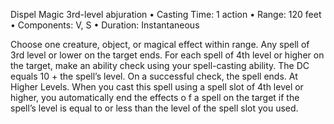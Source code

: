 Dispel Magic
3rd-level abjuration
• Casting Time: 1 action
• Range: 120 feet
• Components: V, S
• Duration: Instantaneous 

Choose one creature, object, or magical effect within range. Any spell of 3rd level or lower on the target ends. For each spell of 4th level or higher on the target, make an ability check using your spell-casting ability. The DC equals 10 + the spell’s level. On a successful check, the spell ends. At Higher Levels. When you cast this spell using a spell slot of 4th level or higher, you automatically end the effects o f a spell on the target if the spell’s level is equal to or less than the level of the spell slot you used.